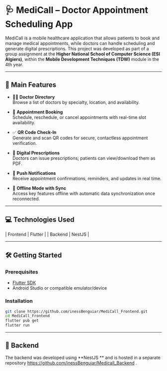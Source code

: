 
# 🩺 MediCall – Doctor Appointment Scheduling App

MediCall is a mobile healthcare application that allows patients to book and manage medical appointments, while doctors can handle scheduling and generate digital prescriptions. This project was developed as part of a group assignment at the **Higher National School of Computer Science (ESI Algiers)**, within the **Mobile Development Techniques (TDW)** module in the 4th year.

---

## 📱 Main Features

- 🧑‍⚕️ **Doctor Directory**  
  Browse a list of doctors by specialty, location, and availability.

- 📅 **Appointment Booking**  
  Schedule, reschedule, or cancel appointments with real-time slot availability.

- ✅ **QR Code Check-In**  
  Generate and scan QR codes for secure, contactless appointment verification.

- 💊 **Digital Prescriptions**  
  Doctors can issue prescriptions; patients can view/download them as PDF.

- 🔔 **Push Notifications**  
  Receive appointment confirmations, reminders, and updates in real time.

- 🔄 **Offline Mode with Sync**  
  Access key features offline with automatic data synchronization once reconnected.

---

## 💻 Technologies Used

| Frontend      | Flutter |
| Backend       | NestJS |

---

## 🛠️ Getting Started

### Prerequisites

- [Flutter SDK](https://flutter.dev/docs/get-started/install)
- Android Studio or compatible emulator/device

### Installation

```bash
git clone https://github.com/inessBenguiar/MediCall_Frontend.git
cd MediCall_Frontend
flutter pub get
flutter run
````

---


## 🔗 Backend

The backend was developed using **NestJS ** and is hosted in a separate repository    https://github.com/inessBenguiar/Medicall_Backend .


